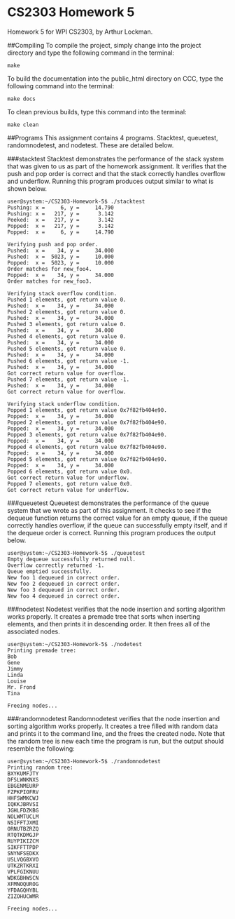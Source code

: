 # CS2303 Homework 5
Homework 5 for WPI CS2303, by Arthur Lockman.

##Compiling
To compile the project, simply change into the project directory and type the following command in the terminal:

    make

To build the documentation into the public_html directory on CCC, type the following command into the terminal:

    make docs

To clean previous builds, type this command into the terminal:

    make clean

##Programs
This assignment contains 4 programs. Stacktest, queuetest, randomnodetest, and nodetest. These are detailed below.

###stacktest
Stacktest demonstrates the performance of the stack system that was given to us as part of the homework assignment. It verifies that the push and pop order is correct and that the stack correctly handles overflow and underflow. Running this program produces output similar to what is shown below.

    user@system:~/CS2303-Homework-5$ ./stacktest
    Pushing: x =     6, y =     14.790
    Pushing: x =   217, y =      3.142
    Peeked:  x =   217, y =      3.142
    Popped:  x =   217, y =      3.142
    Popped:  x =     6, y =     14.790

    Verifying push and pop order.
    Pushed:  x =    34, y =     34.000
    Pushed:  x =  5023, y =     10.000
    Popped:  x =  5023, y =     10.000
    Order matches for new_foo4.
    Popped:  x =    34, y =     34.000
    Order matches for new_foo3.

    Verifying stack overflow condition.
    Pushed 1 elements, got return value 0.
    Pushed:  x =    34, y =     34.000
    Pushed 2 elements, got return value 0.
    Pushed:  x =    34, y =     34.000
    Pushed 3 elements, got return value 0.
    Pushed:  x =    34, y =     34.000
    Pushed 4 elements, got return value 0.
    Pushed:  x =    34, y =     34.000
    Pushed 5 elements, got return value 0.
    Pushed:  x =    34, y =     34.000
    Pushed 6 elements, got return value -1.
    Pushed:  x =    34, y =     34.000
    Got correct return value for overflow.
    Pushed 7 elements, got return value -1.
    Pushed:  x =    34, y =     34.000
    Got correct return value for overflow.

    Verifying stack underflow condition.
    Popped 1 elements, got return value 0x7f82fb404e90.
    Popped:  x =    34, y =     34.000
    Popped 2 elements, got return value 0x7f82fb404e90.
    Popped:  x =    34, y =     34.000
    Popped 3 elements, got return value 0x7f82fb404e90.
    Popped:  x =    34, y =     34.000
    Popped 4 elements, got return value 0x7f82fb404e90.
    Popped:  x =    34, y =     34.000
    Popped 5 elements, got return value 0x7f82fb404e90.
    Popped:  x =    34, y =     34.000
    Popped 6 elements, got return value 0x0.
    Got correct return value for underflow.
    Popped 7 elements, got return value 0x0.
    Got correct return value for underflow.

###queuetest
Queuetest demonstrates the performance of the queue system that we wrote as part of this assignment. It checks to see if the dequeue function returns the correct value for an empty queue, if the queue correctly handles overflow, if the queue can successfully empty itself, and if the dequeue order is correct. Running this program produces the output below. 

    user@system:~/CS2303-Homework-5$ ./queuetest
    Empty dequeue successfully returned null.
    Overflow correctly returned -1.
    Queue emptied successfully.
    New foo 1 dequeued in correct order.
    New foo 2 dequeued in correct order.
    New foo 3 dequeued in correct order.
    New foo 4 dequeued in correct order.

###nodetest
Nodetest verifies that the node insertion and sorting algorithm works properly. It creates a premade tree that sorts when inserting elements, and then prints it in descending order. It then frees all of the associated nodes.

    user@system:~/CS2303-Homework-5$ ./nodetest
    Printing premade tree:
    Bob
    Gene
    Jimmy
    Linda
    Louise
    Mr. Frond
    Tina

    Freeing nodes...

###randomnodetest
Randomnodetest verifies that the node insertion and sorting algorithm works properly. It creates a tree filled with random data and prints it to the command line, and the frees the created node. Note that the random tree is new each time the program is run, but the output should resemble the following:

    user@system:~/CS2303-Homework-5$ ./randomnodetest
    Printing random tree:
    BXYKUMFJTY
    DFSLWNKNXS
    EBGENMEURP
    FZPKPIOFRV
    HHFSWMKCWJ
    IQKKJBRVSI
    JGHLFDZKBG
    NOLWMTUCLM
    NSIFFTJXMI
    ORNUTBZRZQ
    RTQTKDMGJP
    RUYPIKIZCM
    SIKFFTTPDP
    SNYNFSEDKX
    USLVQGBXVO
    UTKZRTKRXI
    VPLFGIKNUU
    WDKGBHWSCN
    XFMNOQUROG
    YFDAGQHYBL
    ZIZOHUCWMR

    Freeing nodes...